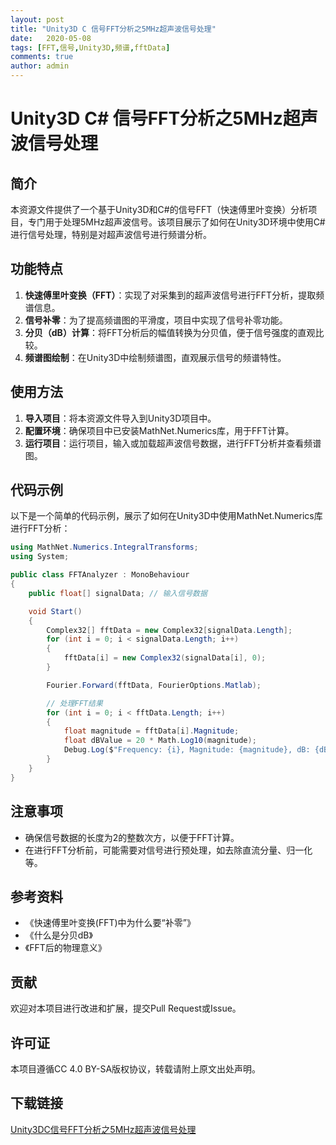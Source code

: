 ```yaml
---
layout: post
title: "Unity3D C 信号FFT分析之5MHz超声波信号处理"
date:   2020-05-08
tags: [FFT,信号,Unity3D,频谱,fftData]
comments: true
author: admin
---
```

# Unity3D C# 信号FFT分析之5MHz超声波信号处理

## 简介
本资源文件提供了一个基于Unity3D和C#的信号FFT（快速傅里叶变换）分析项目，专门用于处理5MHz超声波信号。该项目展示了如何在Unity3D环境中使用C#进行信号处理，特别是对超声波信号进行频谱分析。

## 功能特点
1. **快速傅里叶变换（FFT）**：实现了对采集到的超声波信号进行FFT分析，提取频谱信息。
2. **信号补零**：为了提高频谱图的平滑度，项目中实现了信号补零功能。
3. **分贝（dB）计算**：将FFT分析后的幅值转换为分贝值，便于信号强度的直观比较。
4. **频谱图绘制**：在Unity3D中绘制频谱图，直观展示信号的频谱特性。

## 使用方法
1. **导入项目**：将本资源文件导入到Unity3D项目中。
2. **配置环境**：确保项目中已安装MathNet.Numerics库，用于FFT计算。
3. **运行项目**：运行项目，输入或加载超声波信号数据，进行FFT分析并查看频谱图。

## 代码示例
以下是一个简单的代码示例，展示了如何在Unity3D中使用MathNet.Numerics库进行FFT分析：

```csharp
using MathNet.Numerics.IntegralTransforms;
using System;

public class FFTAnalyzer : MonoBehaviour
{
    public float[] signalData; // 输入信号数据

    void Start()
    {
        Complex32[] fftData = new Complex32[signalData.Length];
        for (int i = 0; i < signalData.Length; i++)
        {
            fftData[i] = new Complex32(signalData[i], 0);
        }

        Fourier.Forward(fftData, FourierOptions.Matlab);

        // 处理FFT结果
        for (int i = 0; i < fftData.Length; i++)
        {
            float magnitude = fftData[i].Magnitude;
            float dBValue = 20 * Math.Log10(magnitude);
            Debug.Log($"Frequency: {i}, Magnitude: {magnitude}, dB: {dBValue}");
        }
    }
}
```

## 注意事项
- 确保信号数据的长度为2的整数次方，以便于FFT计算。
- 在进行FFT分析前，可能需要对信号进行预处理，如去除直流分量、归一化等。

## 参考资料
- 《快速傅里叶变换(FFT)中为什么要“补零”》
- 《什么是分贝dB》
- 《FFT后的物理意义》

## 贡献
欢迎对本项目进行改进和扩展，提交Pull Request或Issue。

## 许可证
本项目遵循CC 4.0 BY-SA版权协议，转载请附上原文出处声明。

## 下载链接

[Unity3DC信号FFT分析之5MHz超声波信号处理](https://pan.quark.cn/s/8abdb3c1243c)